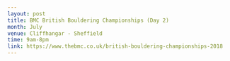 ```yaml
---
layout: post
title: BMC British Bouldering Championships (Day 2)
month: July
venue: Cliffhangar - Sheffield
time: 9am-8pm
link: https://www.thebmc.co.uk/british-bouldering-championships-2018
---
```

